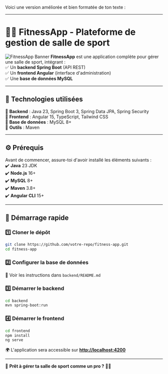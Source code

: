 Voici une version améliorée et bien formatée de ton texte :  

---

# 🏋️‍♂️ **FitnessApp - Plateforme de gestion de salle de sport**  

![FitnessApp Banner](https://via.placeholder.com/800x200.png?text=FitnessApp+Banner)
**FitnessApp** est une application complète pour gérer une salle de sport, intégrant :  
✅ Un **backend Spring Boot** (API REST)  
✅ Un **frontend Angular** (interface d'administration)  
✅ Une **base de données MySQL**  

---  

## 🚀 **Technologies utilisées**  
🔹 **Backend** : Java 23, Spring Boot 3, Spring Data JPA, Spring Security  
🔹 **Frontend** : Angular 15, TypeScript, Tailwind CSS  
🔹 **Base de données** : MySQL 8+  
🔹 **Outils** : Maven  

---  

## ⚙️ **Prérequis**  
Avant de commencer, assure-toi d'avoir installé les éléments suivants :  
✔️ **Java** 23 JDK  
✔️ **Node.js** 16+  
✔️ **MySQL** 8+  
✔️ **Maven** 3.8+  
✔️ **Angular CLI** 15+  

---  

## 🚀 **Démarrage rapide**  

### 1️⃣ Cloner le dépôt  
```bash
git clone https://github.com/votre-repo/fitness-app.git
cd fitness-app
```  

### 2️⃣ Configurer la base de données  
📌 Voir les instructions dans `backend/README.md`  

### 3️⃣ Démarrer le backend  
```bash
cd backend
mvn spring-boot:run
```  

### 4️⃣ Démarrer le frontend  
```bash
cd frontend
npm install
ng serve
```  
🌍 L'application sera accessible sur **[http://localhost:4200](http://localhost:4200)**  

---

💪 **Prêt à gérer ta salle de sport comme un pro ?** 🚀🔥
